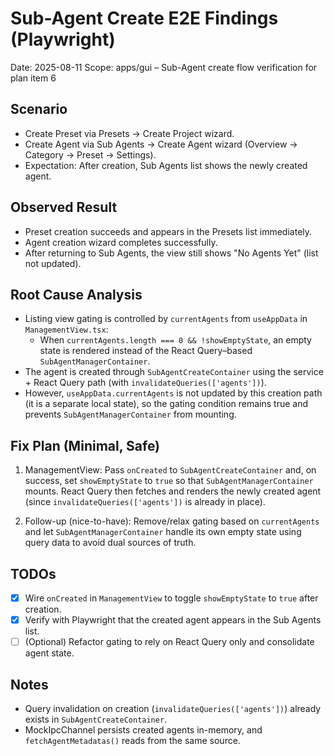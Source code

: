 # Sub-Agent Create E2E Findings (Playwright)

Date: 2025-08-11
Scope: apps/gui – Sub-Agent create flow verification for plan item 6

## Scenario

- Create Preset via Presets → Create Project wizard.
- Create Agent via Sub Agents → Create Agent wizard (Overview → Category → Preset → Settings).
- Expectation: After creation, Sub Agents list shows the newly created agent.

## Observed Result

- Preset creation succeeds and appears in the Presets list immediately.
- Agent creation wizard completes successfully.
- After returning to Sub Agents, the view still shows "No Agents Yet" (list not updated).

## Root Cause Analysis

- Listing view gating is controlled by `currentAgents` from `useAppData` in `ManagementView.tsx`:
  - When `currentAgents.length === 0 && !showEmptyState`, an empty state is rendered instead of the React Query–based `SubAgentManagerContainer`.
- The agent is created through `SubAgentCreateContainer` using the service + React Query path (with `invalidateQueries(['agents'])`).
- However, `useAppData.currentAgents` is not updated by this creation path (it is a separate local state), so the gating condition remains true and prevents `SubAgentManagerContainer` from mounting.

## Fix Plan (Minimal, Safe)

1) ManagementView: Pass `onCreated` to `SubAgentCreateContainer` and, on success, set `showEmptyState` to `true` so that `SubAgentManagerContainer` mounts. React Query then fetches and renders the newly created agent (since `invalidateQueries(['agents'])` is already in place).

2) Follow-up (nice-to-have): Remove/relax gating based on `currentAgents` and let `SubAgentManagerContainer` handle its own empty state using query data to avoid dual sources of truth.

## TODOs

- [x] Wire `onCreated` in `ManagementView` to toggle `showEmptyState` to `true` after creation.
- [x] Verify with Playwright that the created agent appears in the Sub Agents list.
- [ ] (Optional) Refactor gating to rely on React Query only and consolidate agent state.

## Notes

- Query invalidation on creation (`invalidateQueries(['agents'])`) already exists in `SubAgentCreateContainer`.
- MockIpcChannel persists created agents in-memory, and `fetchAgentMetadatas()` reads from the same source.
